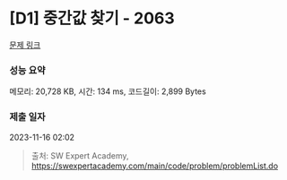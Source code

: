 # [D1] 중간값 찾기 - 2063 

[문제 링크](https://swexpertacademy.com/main/code/problem/problemDetail.do?contestProbId=AV5QPsXKA2UDFAUq) 

### 성능 요약

메모리: 20,728 KB, 시간: 134 ms, 코드길이: 2,899 Bytes

### 제출 일자

2023-11-16 02:02



> 출처: SW Expert Academy, https://swexpertacademy.com/main/code/problem/problemList.do